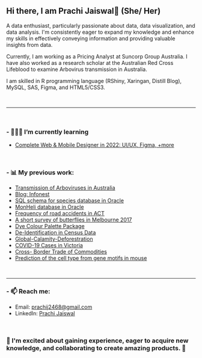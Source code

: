 ## Hi there,   I am Prachi Jaiswal👋 (She/ Her)

A data enthusiast, particularly passionate about data, data visualization, and data analysis. I'm consistently eager to expand my knowledge and enhance my skills in effectively conveying information and providing valuable insights from data.
<br />

Currently, I am working as a Pricing Analyst at Suncorp Group Australia. I have also worked as a research scholar at the Australian Red Cross Lifeblood to examine Arbovirus transmission in Australia. 
<br />

I am skilled in R programming language (RShiny, Xaringan, Distill Blog), MySQL, SAS, Figma, and HTML5/CSS3.



<br />
<hr>



<br />


### - 👩🏻‍💻 I’m currently learning 


- [Complete Web & Mobile Designer in 2022: UI/UX, Figma, +more](https://www.udemy.com/course/complete-web-designer-mobile-designer-zero-to-mastery/)


<br />




### - 📊 My previous work:

- [Transmission of Arboviruses in Australia](https://github.com/pjai0005/Analysis-on-Arbovirus-Transmission)
- [Blog: Infonest](https://pjai0005-blog1.netlify.app/)
- [SQL schema for species database in Oracle](https://github.com/pjai0005/Basic-SQL-for-Species-Database)
- [MonHeli database in Oracle](https://github.com/pjai0005/MonHeli)
- [Frequency of road accidents in ACT](https://github.com/pjai0005/ACT-Road-Crash)
- [A short survey of butterflies in Melbourne 2017](https://github.com/pjai0005/short-survey-butterflies/tree/main)
- [Dye Colour Palette Package](https://github.com/pjai0005/Dye-Colour-Palette-Package)
- [De-Identification in Census Data](https://github.com/pjai0005/Deidentification-of-Census-Data-)
- [Global-Calamity-Deforestration](https://github.com/pjai0005/Global-Calamity-Deforestration)
- [COVID-19 Cases in Victoria](https://github.com/pjai0005/Covid-19-Cases-in-Victoria)
- [Cross- Border Trade of Commodities](https://github.com/pjai0005/5513assignment4_Team_Nemo/tree/main)
- [Prediction of the cell type from gene motifs in mouse](https://github.com/pjai0005/Prediction-of-cell-type-in-mouse)





<br />
<hr>


### - 📫 Reach me:
- Email: prachij2468@gmail.com
- LinkedIn: [Prachi Jaiswal](https://www.linkedin.com/in/prachi-jaiswal-a07b66161/)


<br />

### 📌 I'm excited about gaining experience, eager to acquire new knowledge, and collaborating to create amazing products. 💼


